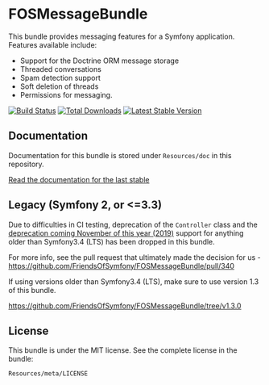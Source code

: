 FOSMessageBundle
================

This bundle provides messaging features for a Symfony application. Features available include:

- Support for the Doctrine ORM message storage
- Threaded conversations
- Spam detection support
- Soft deletion of threads
- Permissions for messaging.

[![Build Status](https://travis-ci.org/FriendsOfSymfony/FOSMessageBundle.png?branch=master)](https://travis-ci.org/FriendsOfSymfony/FOSMessageBundle) [![Total Downloads](https://poser.pugx.org/FriendsOfSymfony/message-bundle/downloads.png)](https://packagist.org/packages/FriendsOfSymfony/message-bundle) [![Latest Stable Version](https://poser.pugx.org/FriendsOfSymfony/message-bundle/v/stable.png)](https://packagist.org/packages/FriendsOfSymfony/message-bundle)

Documentation
-------------

Documentation for this bundle is stored under `Resources/doc` in this repository.

[Read the documentation for the last stable][]

Legacy (Symfony 2, or <=3.3)
------

Due to difficulties in CI testing, deprecation of the `Controller` class and the [deprecation coming November of this year (2019)][] support for anything older than Symfony3.4 (LTS) has been dropped in this bundle.

For more info, see the pull request that ultimately made the decision for us - https://github.com/FriendsOfSymfony/FOSMessageBundle/pull/340

If using versions older than Symfony3.4 (LTS), make sure to use version 1.3 of this bundle.

https://github.com/FriendsOfSymfony/FOSMessageBundle/tree/v1.3.0

License
-------

This bundle is under the MIT license. See the complete license in the bundle:

```
Resources/meta/LICENSE
```

[Read the documentation for the last stable]: https://github.com/FriendsOfSymfony/FOSMessageBundle/blob/master/Resources/doc/00-index.md

[deprecation coming November of this year (2019)]: https://symfony.com/roadmap/2.8